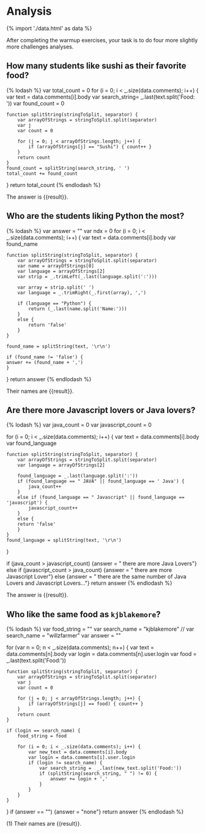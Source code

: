 # Analysis

{% import './data.html' as data %}

After completing the warmup exercises, your task is to do four more slightly
more challenges analyses.

## How many students like sushi as their favorite food?

{% lodash %}
var total_count = 0
for (i = 0; i < _.size(data.comments); i++) {
    var text = data.comments[i].body
    var search_string=  _.last(text.split('Food: '))
    var found_count = 0

    function splitString(stringToSplit, separator) {
        var arrayOfStrings = stringToSplit.split(separator)
        var j
        var count = 0

        for (j = 0; j < arrayOfStrings.length; j++) {
            if (arrayOfStrings[j] == "Sushi") { count++ }
        }
        return count
    }
    found_count = splitString(search_string, ' ')
    total_count += found_count
}
return total_count
{% endlodash %}

The answer is {{result}}.


## Who are the students liking Python the most?

{% lodash %}
var answer = ""
var ndx = 0
for (i = 0; i < _.size(data.comments); i++) {
    var text = data.comments[i].body
    var found_name

    function splitString(stringToSplit, separator) {
        var arrayOfStrings = stringToSplit.split(separator)
        var name = arrayOfStrings[0]
        var language = arrayOfStrings[2]
        var strip = _.trimLeft(_.last(language.split(':')))

        var array = strip.split(' ')
        var language = _.trimRight(_.first(array), ',')

        if (language == "Python") {
            return (_.last(name.split('Name:')))
        }
        else {
            return 'false'
        }
    }

    found_name = splitString(text, '\r\n')

    if (found_name != 'false') {
	answer += (found_name + ',')
    }
}
return answer
{% endlodash %}

Their names are {{result}}.

## Are there more Javascript lovers or Java lovers?

{% lodash %}
var java_count = 0
var javascript_count = 0

for (i = 0; i < _.size(data.comments); i++) {
    var text = data.comments[i].body
    var found_language

    function splitString(stringToSplit, separator) {
        var arrayOfStrings = stringToSplit.split(separator)
        var language = arrayOfStrings[2]

        found_language = _.last(language.split(':'))
        if (found_language == " JAVA" || found_language == ' Java') {
            java_count++
        }
        else if (found_language == " Javascript" || found_language == 'javascript') {
            javascript_count++
        }
        else {
	    return 'false'
        }
    }
    found_language = splitString(text, '\r\n')
}

if (java_count > javascript_count) {answer = " there are more Java Lovers"}
else if (javascript_count > java_count) {answer = " there are more Javascript Lover"}
else {answer = " there are the same number of Java Lovers and Javascript Lovers..."}
return answer
{% endlodash %}

The answer is {{result}}.

##  Who like the same food as `kjblakemore`?

{% lodash %}
var food_string = ""
var search_name = "kjblakemore"
// var search_name = "willzfarmer"
var answer = ""

for (var n = 0; n < _.size(data.comments); n++) {
    var text = data.comments[n].body
    var login = data.comments[n].user.login
    var food =  _.last(text.split('Food:'))

    function splitString(stringToSplit, separator) {
        var arrayOfStrings = stringToSplit.split(separator)
        var j
        var count = 0

        for (j = 0; j < arrayOfStrings.length; j++) {
            if (arrayOfStrings[j] == food) { count++ }
        }
        return count
    }

    if (login == search_name) {
        food_string = food

        for (i = 0; i < _.size(data.comments); i++) {
            var new_text = data.comments[i].body
            var login = data.comments[i].user.login
            if (login != search_name) {
                var search_string =  _.last(new_text.split('Food:'))
                if (splitString(search_string, " ") != 0) {
                    answer += login + ','
                }
            }
        }
    }
}
if (answer == "") {answer = "none"}
return answer
{% endlodash %}

(1) Their names are {{result}}.
